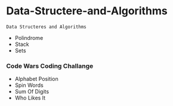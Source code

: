 # Data-Structere-and-Algorithms

`Data Structeres and Algorithms` 
 - Polindrome
 - Stack
 - Sets

### Code Wars Coding Challange
 - Alphabet Position
 - Spin Words
 - Sum Of Digits
 - Who Likes It